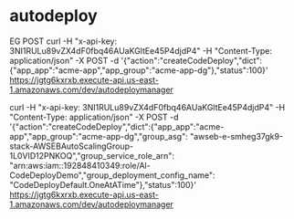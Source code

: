 # autodeploy



EG POST
curl -H "x-api-key: 3NI1RULu89vZX4dF0fbq46AUaKGltEe45P4djdP4" -H "Content-Type: application/json" -X POST -d '{"action":"createCodeDeploy","dict":{"app_app":"acme-app","app_group":"acme-app-dg"},"status":100}' https://jgtg6kxrxb.execute-api.us-east-1.amazonaws.com/dev/autodeploymanager


curl -H "x-api-key: 3NI1RULu89vZX4dF0fbq46AUaKGltEe45P4djdP4" -H "Content-Type: application/json" -X POST -d '{"action":"createCodeDeploy","dict":{"app_app":"acme-app","app_group":"acme-app-dg","group_asg": "awseb-e-smheg37gk9-stack-AWSEBAutoScalingGroup-1L0VID12PNKOQ","group_service_role_arn": "arn:aws:iam::192848410349:role/Al-CodeDeployDemo","group_deployment_config_name": "CodeDeployDefault.OneAtATime"},"status":100}' https://jgtg6kxrxb.execute-api.us-east-1.amazonaws.com/dev/autodeploymanager

